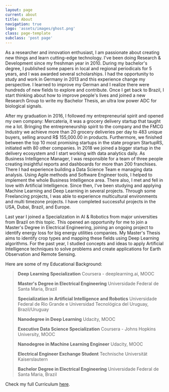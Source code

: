 ```yaml
---
layout: page
current: about
title: About
navigation: true
logo: 'assets/images/ghost.png'
class: page-template
subclass: 'post page'
---
```


As a researcher and innovation enthusiast, I am passionate about creating new things and learn cutting-edge technology. I've been doing Research & Development since my freshman year in 2010. During my bachelor's degree, I published some papers in local and regional periodicals for 5 years, and I was awarded several scholarships. I had the opportunity to study and work in Germany in 2013 and this experience change my perspective. I learned to improve my German and I realize there were hundreds of new fields to explore and contribute. Once I get back to Brazil, I start thinking about how to improve people's lives and joined a new Research Group to write my Bachelor Thesis, an ultra low power ADC for biological signals.

After my graduation in 2016, I followed my entrepreneurial spirit and opened my own company: Mercateria, it was a grocery delivery startup that taught me a lot. Bringing the entrepreneurship spirit to the company and the FMCG Industry we achieve more than 20 grocery deliveries per day to 483 unique buyers, selling around R$ 155,000.00 in products. Furthermore, we finished between the top 10 most promising startups in the state program StartupRS, initiated with 80 other companies. In 2018 we joined a bigger startup in the delivery ecosystem and I start working with data analytics daily. As Business Intelligence Manager, I was responsible for a team of three people creating insightful reports and dashboards for more than 200 franchises. There I had experience building a Data Science Team e managing data analysis. Using Agile methods and Software Engineer tools, I helped to implement the whole Business Intelligence area. There also, I met and fell in love with Artificial Intelligence. Since then, I've been studying and applying Machine Learning and Deep Learning in several projects. Through some Freelancing projects, I was able to experience multicultural environments and multi timezone projects. I have completed successful projects in the USA, Dubai, Brazil, and Europe.

Last year I joined a Specialization in AI & Robotics from major universities from Brazil on this topic. This opened an opportunity for me to join a Master's Degree in Electrical Engineering, joining an ongoing project to identify energy loss for big energy utilities companies. My Master's Thesis aims to identify crop types and mapping these fields using Deep Learning algorithms. For the past year, I studied concepts and ideas to apply Artificial Intelligence techniques to solve problems and create applications for Earth Observation and Remote Sensing.

Here are some of my Educational Background:

> **Deep Learning Specialization** Coursera - deeplearning.ai, MOOC
>
> **Master's Degree in Electrical Engineering** Universidade Federal de Santa Maria, Brazil
>
> **Specialization in Artificial Intelligence and Robotics** Universidade Federal de Rio Grande e Universidad Tecnológica del Uruguay, Brazil/Uruguay
>
> **Nanodegree in Deep Learning** Udacity, MOOC
>
> **Executive Data Science Specialization** Coursera - Johns Hopkins University, MOOC
>
> **Nanodegree in Machine Learning Engineer** Udacity, MOOC
>
> **Electrical Engineer Exchange Student**  Technische Universität Kaiserslautern
>
> **Bachelor Degree in Electrical Engineering** Universidade Federal de Santa Maria, Brazil

Check my full Curriculum [here](https://drive.google.com/file/d/1vPOd_zgKqBRL6DkxPx9VwR2lEL08_xKo/view?usp=sharing).